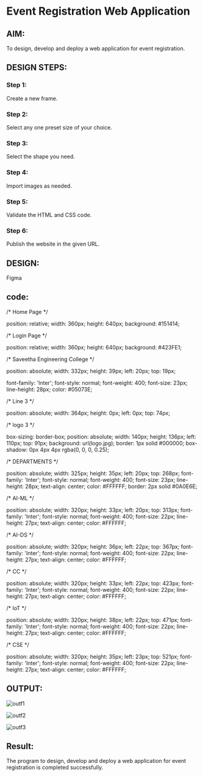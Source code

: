 # Event Registration Web Application

## AIM:
To design, develop and deploy a web application for event registration.

## DESIGN STEPS:

### Step 1:
Create a new frame.

### Step 2:
Select any one preset size of your choice.

### Step 3:
Select the shape you need.

### Step 4:
Import images as needed.

### Step 5:
Validate the HTML and CSS code.

### Step 6:
Publish the website in the given URL.

## DESIGN:

Figma

## code:

/* Home Page */

position: relative;
width: 360px;
height: 640px;
background: #151414;

/* Login Page */

position: relative;
width: 360px;
height: 640px;
background: #423FE1;

/* Saveetha Engineering College */

position: absolute;
width: 332px;
height: 39px;
left: 20px;
top: 19px;

font-family: 'Inter';
font-style: normal;
font-weight: 400;
font-size: 23px;
line-height: 28px;
color: #05073E;

/* Line 3 */

position: absolute;
width: 364px;
height: 0px;
left: 0px;
top: 74px;

/* logo 3 */

box-sizing: border-box;
position: absolute;
width: 140px;
height: 136px;
left: 110px;
top: 91px;
background: url(logo.jpg);
border: 1px solid #000000;
box-shadow: 0px 4px 4px rgba(0, 0, 0, 0.25);

/* DEPARTMENTS */

position: absolute;
width: 325px;
height: 35px;
left: 20px;
top: 268px;
font-family: 'Inter';
font-style: normal;
font-weight: 400;
font-size: 23px;
line-height: 28px;
text-align: center;
color: #FFFFFF;
border: 2px solid #0A0E6E;

/* AI-ML */

position: absolute;
width: 320px;
height: 33px;
left: 20px;
top: 313px;
font-family: 'Inter';
font-style: normal;
font-weight: 400;
font-size: 22px;
line-height: 27px;
text-align: center;
color: #FFFFFF;

/* AI-DS */

position: absolute;
width: 320px;
height: 36px;
left: 22px;
top: 367px;
font-family: 'Inter';
font-style: normal;
font-weight: 400;
font-size: 22px;
line-height: 27px;
text-align: center;
color: #FFFFFF;

/* CC */

position: absolute;
width: 320px;
height: 33px;
left: 22px;
top: 423px;
font-family: 'Inter';
font-style: normal;
font-weight: 400;
font-size: 22px;
line-height: 27px;
text-align: center;
color: #FFFFFF;

/* IoT */

position: absolute;
width: 320px;
height: 38px;
left: 22px;
top: 471px;
font-family: 'Inter';
font-style: normal;
font-weight: 400;
font-size: 22px;
line-height: 27px;
text-align: center;
color: #FFFFFF;

/* CSE */

position: absolute;
width: 320px;
height: 35px;
left: 23px;
top: 521px;
font-family: 'Inter';
font-style: normal;
font-weight: 400;
font-size: 22px;
line-height: 27px;
text-align: center;
color: #FFFFFF;


## OUTPUT:
![outf1](https://user-images.githubusercontent.com/119657317/215983703-bffd386c-45d7-4d7c-b48a-aed635337d01.png)


![outf2](https://user-images.githubusercontent.com/119657317/215983780-d5249bec-0b35-4186-ae08-546bba72d5b4.png)



![outf3](https://user-images.githubusercontent.com/119657317/215983872-f10a1b7d-ff3d-4786-86b1-52b688d4a098.png)


## Result:

The program to design, develop and deploy a web application for event registration is completed successfully.

